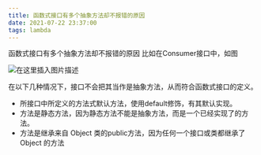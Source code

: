 ```yaml
---
title: 函数式接口有多个抽象方法却不报错的原因
date: 2021-07-22 23:37:00
tags: lambda
---
```


函数式接口有多个抽象方法却不报错的原因
比如在Consumer接口中，如图

![在这里插入图片描述](https://magickio.oss-cn-shenzhen.aliyuncs.com/img/20210722233754.png)


在以下几种情况下，接口不会把其当作是抽象方法，从而符合函数式接口的定义。

* 所接口中所定义的方法式默认方法，使用default修饰，有其默认实现。
* 方法是静态方法，因为静态方法不能是抽象方法，而是一个已经实现了的方法。
* 方法是继承来自 Object 类的public方法，因为任何一个接口或类都继承了 Object 的方法
